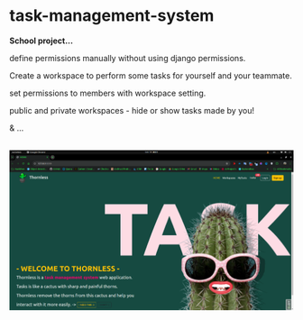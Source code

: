 # task-management-system
<strong>School project...</strong>
<p>define permissions manually without using django permissions.</p>
<p>Create a workspace to perform some tasks for yourself and your teammate.</p>
<p>set permissions to members with workspace setting.</p>
<p>public and private workspaces - hide or show tasks made by you!</p>
<p>& ... </p>

<br> <img src='read-me image.png'/> </a>
